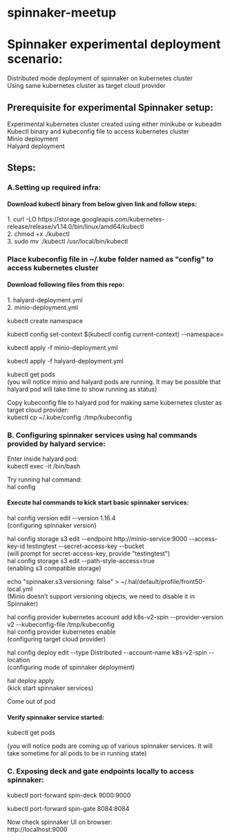 <h1> spinnaker-meetup </h1>
<h1> Spinnaker experimental deployment scenario: </h1>

<p> Distributed mode deployment of spinnaker on kubernetes cluster <br>
Using same kubernetes cluster as target cloud provider</p>

<h2>Prerequisite for experimental Spinnaker setup: </h2>

<p> Experimental kubernetes cluster created using either minikube or kubeadm <br>
Kubectl binary and kubeconfig file to access kubernetes cluster <br>
Minio deployment <br>
Halyard deployment </p>

<h2>Steps:</h2>

<h3> A.Setting up required infra:</h3>
<h4> Download kubectl binary from below given link and follow steps:</h4>
<p> 1. curl -LO https://storage.googleapis.com/kubernetes-release/release/v1.14.0/bin/linux/amd64/kubectl <br>
2. chmod +x ./kubectl <br>
3. sudo mv ./kubectl /usr/local/bin/kubectl </p>

<h3> Place kubeconfig file in ~/.kube folder named as "config" to access kubernetes cluster</h3>

<h4> Download following files from this repo: </h4>
<p> 1. halyard-deployment.yml <br>
2. minio-deployment.yml </p>

kubectl create namespace <spinnaker-namespace>

kubectl config set-context $(kubectl config current-context) --namespace=<spinnaker-namespace>

kubectl apply -f minio-deployment.yml

kubectl apply -f halyard-deployment.yml

<p> kubectl get pods <br>
(you will notice minio and halyard pods are running. It may be possible that halyard pod will take time to show running as status) </p>

<p> Copy kubeconfig file to halyard pod for making same kubernetes cluster as target cloud provider: <br>
kubectl cp ~/.kube/config <halyard-pod-name>:/tmp/kubeconfig </p>

<h3>  B. Configuring spinnaker services using hal commands provided by halyard service: </h3>

<p> Enter inside halyard pod: <br>
kubectl exec -it <halyard-pod-name> /bin/bash </p>

<p> Try running hal command: <br>
hal config 

<h4> Execute hal commands to kick start basic spinnaker services: </h4>

<p> hal config version edit --version 1.16.4 <br>
(configuring spinnaker version) </p>

<p> hal config storage s3 edit --endpoint http://minio-service:9000 --access-key-id testingtest --secret-access-key --bucket <bucket-name> <br> 
(will prompt for secret-access-key, provide "testingtest") <br>
hal config storage s3 edit --path-style-access=true <br>
(enabling s3 compatible storage) </p>

<p> echo "spinnaker.s3.versioning: false" > ~/.hal/default/profile/front50-local.yml <br>
(Minio doesn’t support versioning objects, we need to disable it in Spinnaker) </p>

<p> hal config provider kubernetes account add k8s-v2-spin --provider-version v2  --kubeconfig-file /tmp/kubeconfig <br>
hal config provider kubernetes enable <br>
(configuring target cloud provider) </p>


<p> hal config deploy edit --type Distributed --account-name k8s-v2-spin --location <spinnaker-namespace> <br>
(configuring mode of spinnaker deployment) </p>

<p> hal deploy apply <br>
(kick start spinnaker services) </p>

Come out of pod

<h4> Verify spinnaker service started: </h4>

<p> kubectl get pods <br>

(you will notice pods are coming up of various spinnaker services. It will take sometime for all pods to be in running state) </p>

<h3> C. Exposing deck and gate endpoints locally to access spinnaker: </h3>

kubectl port-forward spin-deck 9000:9000

kubectl port-forward spin-gate 8084:8084

<p> Now check spinnaker UI on browser: <br>
http://localhost:9000 </p>
